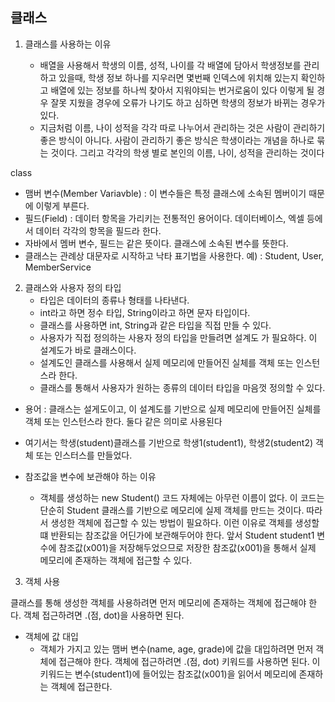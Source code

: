 ## 클래스

1. 클래스를 사용하는 이유
   
   - 배열을 사용해서 학생의 이름, 성적, 나이를 각 배열에 담아서 학생정보를 관리하고 있을때, 학생 정보 하나를 지우러면 몇번째 인덱스에 위치해 있는지 확인하고 배열에 있는 정보를 하나씩 찾아서 지워야되는 번거로움이 있다 이렇게 될 경우 잘못 지웠을 경우에 오류가 나기도 하고 심하면 학생의 정보가 바뀌는 경우가 있다.
   - 지금처럼 이름, 나이 성적을 각각 따로 나누어서 관리하는 것은 사람이 관리하기 좋은 방식이 아니다. 사람이 관리하기 좋은 방식은 학생이라는 개념을 하나로 묶는 것이다. 그리고 각각의 학생 별로 본인의 이름, 나이, 성적을 관리하는 것이다
  
class
- 맴버 변수(Member Variavble) : 이 변수들은 특정 클래스에 소속된 멤버이기 때문에 이렇게 부른다.
- 필드(Field) : 데이터 항목을 가리키는 전통적인 용어이다. 데이터베이스, 엑셀 등에서 데이터 각각의 항목을 필드라 한다.
- 자바에서 멤버 변수, 필드는 같은 뜻이다. 클래스에 소속된 변수를 뜻한다.
- 클래스는 관례상 대문자로 시작하고 낙타 표기법을 사용한다. 예) : Student, User, MemberService

2. 클래스와 사용자 정의 타입
   - 타입은 데이터의 종류나 형태를 나타낸다.
   - int라고 하면 정수 타입, String이라고 하면 문자 타입이다.
   - 클래스를 사용하면 int, String과 같은 타입을 직접 만들 수 있다.
   - 사용자가 직접 정의하는 사용자 정의 타입을 만들려면 설계도 가 필요하다. 이 설계도가 바로 클래스이다.
   - 설계도인 클래스를 사용해서 실제 메모리에 만들어진 실체를 객체 또는 인스턴스라 한다.
   - 클래스를 통해서 사용자가 원하는 종류의 데이터 타입을 마음껏 정의할 수 있다.

- 용어 : 클래스는 설게도이고, 이 설계도를 기반으로 실제 메모리에 만들어진 실체를 객체 또는 인스턴스라 한다. 둘다 같은 의미로 사용된다
- 여기서는 학생(student)클래스를 기반으로 학생1(student1), 학생2(student2) 객체 또는 인스터스를 만들었다.

- 참조값을 변수에 보관해야 하는 이유
  - 객체를 생성하는 new Student() 코드 자체에는 아무런 이름이 없다. 이 코드는 단순히 Student 클래스를 기반으로 메모리에 실제 객체를 만드는 것이다. 따라서 생성한 객체에 접근할 수 있는 방법이 필요하다. 이런 이유로 객체를 생성할 떄 반환되는 참조값을 어딘가에 보관해두어야 한다. 앞서 Student student1 변수에 참조값(x001)을 저장해두었으므로 저장한 참조값(x001)을 통해서 실제 메모리에 존재하는 객체에 접근할 수 있다.

3. 객체 사용

클래스를 통해 생성한 객체를 사용하려면 먼저 메모리에 존재하는 객체에 접근해야 한다. 객체 접근하려면 .(점, dot)을 사용하면 된다.

- 객체에 값 대입
  - 객체가 가지고 있는 맴버 변수(name, age, grade)에 값을 대입하려면 먼저 객체에 접근해야 한다. 객체에 접근하려면 .(점, dot) 키워드를 사용하면 된다. 이키워드는 변수(student1)에 들어있는 참조값(x001)을 읽어서 메모리에 존재하는 객체에 접근한다.
